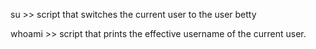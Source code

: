 su >> script that switches the current user to the user betty

whoami >> script that prints the effective username of the current user.
